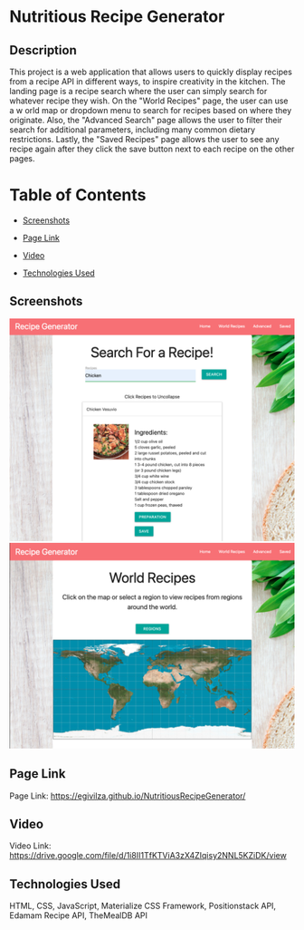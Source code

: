 # Nutritious Recipe Generator

## Description
This project is a web application that allows users to quickly display recipes from a recipe API in different ways, to inspire creativity in the kitchen. The landing page is a recipe search where the user can simply search for whatever recipe they wish. On the "World Recipes" page, the user can use a w orld map or dropdown menu to search for recipes based on where they originate. Also, the "Advanced Search" page allows the user to filter their search for additional parameters, including many common dietary restrictions. Lastly, the "Saved Recipes" page allows the user to see any recipe again after they click the save button next to each recipe on the other pages. 

# Table of Contents

* [Screenshots](#screenshots)

* [Page Link](#page-ink)

* [Video](#video)

* [Technologies Used](#technologies-used)

## Screenshots
![Screenshot](https://github.com/EgiVilza/NutritiousRecipeGenerator/blob/main/Assets/NRGscreenshot1.png?raw=true)
![Screenshot](https://github.com/EgiVilza/NutritiousRecipeGenerator/blob/main/Assets/NRGscreenshot2.png?raw=true)

## Page Link

Page Link: https://egivilza.github.io/NutritiousRecipeGenerator/

## Video

Video Link: https://drive.google.com/file/d/1i8II1TfKTViA3zX4ZIqisy2NNL5KZiDK/view

## Technologies Used
HTML, CSS, JavaScript, Materialize CSS Framework, Positionstack API, Edamam Recipe API, TheMealDB API
